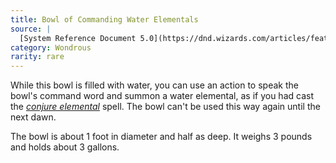 ```yaml
---
title: Bowl of Commanding Water Elementals
source: |
  [System Reference Document 5.0](https://dnd.wizards.com/articles/features/systems-reference-document-srd)
category: Wondrous
rarity: rare
---
```


While this bowl is filled with water, you can use an action to speak the bowl's command word and summon a water elemental, as if you had cast the [*conjure elemental*](/spells/conjure-elementals/) spell. The bowl can't be used this way again until the next dawn.

The bowl is about 1 foot in diameter and half as deep. It weighs 3 pounds and holds about 3 gallons.
